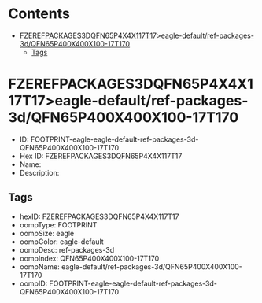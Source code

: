 



Contents
========

* [FZEREFPACKAGES3DQFN65P4X4X117T17>eagle-default/ref-packages-3d/QFN65P400X400X100-17T170](#fzerefpackages3dqfn65p4x4x117t17eagle-defaultref-packages-3dqfn65p400x400x100-17t170)
	* [Tags](#tags)

# FZEREFPACKAGES3DQFN65P4X4X117T17>eagle-default/ref-packages-3d/QFN65P400X400X100-17T170

- ID: FOOTPRINT-eagle-eagle-default-ref-packages-3d-QFN65P400X400X100-17T170
- Hex ID: FZEREFPACKAGES3DQFN65P4X4X117T17
- Name: 
- Description: 

## Tags

- hexID: FZEREFPACKAGES3DQFN65P4X4X117T17
- oompType: FOOTPRINT
- oompSize: eagle
- oompColor: eagle-default
- oompDesc: ref-packages-3d
- oompIndex: QFN65P400X400X100-17T170
- oompName: eagle-default/ref-packages-3d/QFN65P400X400X100-17T170
- oompID: FOOTPRINT-eagle-eagle-default-ref-packages-3d-QFN65P400X400X100-17T170
